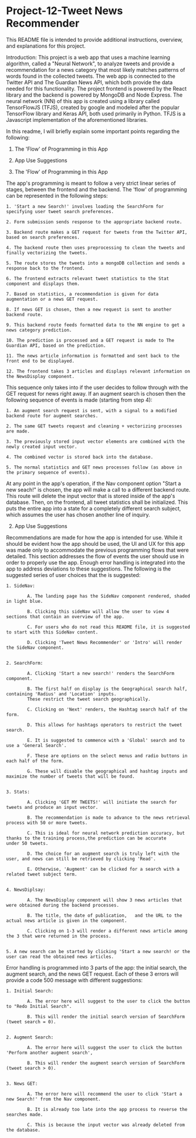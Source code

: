 # Project-12-Tweet News Recommender

This README file is intended to provide additional instructions, overview, and explanations for this project.  

Introduction: 
  This project is a web app that uses a machine learning algorithm, called a "Neural Network", to analyze tweets and provide a recommendation for a news category that most likely matches patterns of words found in the collected tweets.  The web app is connected to the Twitter API and The Guardian News API, which both provide the data needed for this functionality.  The project frontend is powered by the React library and the backend is powered by MongoDB and Node Express.  The neural network (NN) of this app is created using a library called TensorFlowJS (TFJS), created by google and modeled after the popular TensorFlow library and Keras API, both used primarily in Python.  TFJS is a Javascript implementation of the aforementioned libraries. 

In this readme, I will briefly explain some important points regarding the following: 

  1. The 'Flow' of Programming in this App
  2. App Use Suggestions



1. The 'Flow' of Programming in this App

The app's programming is meant to follow a very strict linear series of stages, between the frontend and the backend.  The 'flow' of programming can be represented in the following steps: 


    1. 'Start a new Search!' involves loading the SearchForm for specifying user tweet search preferences.  

    2. Form submission sends response to the appropriate backend route. 

    3. Backend route makes a GET request for tweets from the Twitter API, based on search preferences.  

    4. The backend route then uses preprocessing to clean the tweets and finally vectorizing the tweets. 

    5. The route stores the tweets into a mongoDB collection and sends a response back to the frontend. 

    6. The frontend extracts relevant tweet statistics to the Stat component and displays them. 

    7. Based on statistics, a recommendation is given for data augmentation or a news GET request. 

    8. If news GET is chosen, then a new request is sent to another backend route. 

    9. This backend route feeds formatted data to the NN engine to get a news category prediction. 

    10. The prediction is processed and a GET request is made to The Guardian API, based on the prediction. 

    11. The news article information is formatted and sent back to the front end to be displayed. 

    12. The frontend takes 3 articles and displays relevant information on the NewsDisplay component. 


This sequence only takes into if the user decides to follow through with the GET request for news right away.  If an augment search is chosen then the following sequence of events is made (starting from step 4): 

    1. An augment search request is sent, with a signal to a modified backend route for augment searches. 

    2. The same GET tweets request and cleaning + vectorizing processes are made. 

    3. The previously stored input vector elements are combined with the newly created input vector.  

    4. The combined vector is stored back into the database.   

    5. The normal statistics and GET news processes follow (as above in the primary sequence of events). 


At any point in the app's operation, if the Nav component option "Start a new seach!" is chosen, the app will make a call to a different backend route. This route will delete the input vector that is stored inside of the app's database.  Then, on the frontend, all tweet statistics shall be initialized.  This puts the entire app into a state for a completely different search subject, which assumes the user has chosen another line of inquiry.  



2. App Use Suggestions


  Recommendations are made for how the app is intended for use.  While it should be evident how the app should be used, the UI and UX for this app was made only to accommodate the previous programming flows that were detailed.  This section addresses the flow of events the user should use in order to properly use the app.  Enough error handling is integrated into the app to address deviations to these suggestions.  The following is the suggested series of user choices that the is suggested: 


    1. SideNav: 
    
            A. The landing page has the SideNav component rendered, shaded in light blue.  
            
            B. Clicking this sideNav will allow the user to view 4 sections that contain an overview of the app.    
            
            C. For users who do not read this README file, it is suggested to start with this SideNav content.  
            
            D. Clicking 'Tweet News Recommender' or 'Intro' will render the SideNav component. 

    
    2. SearchForm: 
    
            A. Clicking 'Start a new search!' renders the SearchForm component.  
            
            B. The first half on display is the Geographical search half, containing 'Radius' and 'Location' inputs.
            These restrict the tweet search geographically. 
            
            C. Clicking on 'Next' renders, the Hashtag search half of the form.  
            
            D. This allows for hashtags operators to restrict the tweet search.  
            
            E. It is suggested to commence with a 'Global' search and to use a 'General Search'. 
            
            F. These are options on the select menus and radio buttons in each half of the form.  
            
            G. These will disable the geographical and hashtag inputs and maximize the number of tweets that will be found.  


    3. Stats: 
    
            A. Clicking 'GET MY TWEETS!' will initiate the search for tweets and produce an input vector.  
            
            B. The recommendation is made to advance to the news retrieval process with 50 or more tweets.  
            
            C. This is ideal for neural network prediction accuracy, but thanks to the training process,the prediction can be accurate                under 50 tweets.  
            
            D. The choice for an augment search is truly left with the user, and news can still be retrieved by clicking 'Read'.  
            
            E. Otherwise, 'Augment' can be clicked for a search with a related tweet subject term. 

    
    4. NewsDiplsay: 
    
            A. The NewsDisplay component will show 3 news articles that were obtained during the backend processes.  
            
            B. The title, the date of publication,   and the URL to the actual news article is given in the component.  
            
            C. Clicking on 1-3 will render a different news article among the 3 that were returned in the process.  

    
    5. A new search can be started by clicking 'Start a new search! or the user can read the obtained news articles. 


  Error handling is programmed into 3 parts of the app: the initial search, the augment search, and the news GET request.  Each of these   3 errors will provide a code 500 message with different suggestions: 


    1. Initial Search: 
            
            A. The error here will suggest to the user to click the button to "Redo Initial Search".  
            
            B. This will render the initial search version of SearchForm (tweet search = 0).   

    
    2. Augment Search: 
    
            A. The error here will suggest the user to click the button 'Perform another augment search', 
            
            B. This will render the augment search version of SearchForm (tweet search > 0). 


    3. News GET: 
    
            A. The error here will recommend the user to click 'Start a new Search!' from the Nav component.  
            
            B. It is already too late into the app process to reverse the searches made.  
            
            C. This is because the input vector was already deleted from the database. 

